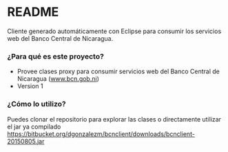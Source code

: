 # README #

Cliente generado automáticamente con Eclipse para consumir los servicios web del Banco Central de Nicaragua.

### ¿Para qué es este proyecto? ###

* Provee clases proxy para consumir servicios web del Banco Central de Nicaragua (www.bcn.gob.ni)
* Version 1

### ¿Cómo lo utilizo? ###

Puedes clonar el repositorio para explorar las clases o directamente utilizar el jar ya compilado https://bitbucket.org/dgonzalezm/bcnclient/downloads/bcnclient-20150805.jar
